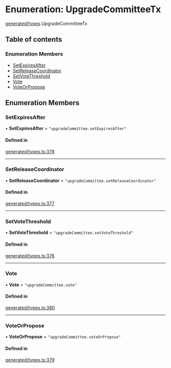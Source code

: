 # Enumeration: UpgradeCommitteeTx

[generated/types](../wiki/generated.types).UpgradeCommitteeTx

## Table of contents

### Enumeration Members

- [SetExpiresAfter](../wiki/generated.types.UpgradeCommitteeTx#setexpiresafter)
- [SetReleaseCoordinator](../wiki/generated.types.UpgradeCommitteeTx#setreleasecoordinator)
- [SetVoteThreshold](../wiki/generated.types.UpgradeCommitteeTx#setvotethreshold)
- [Vote](../wiki/generated.types.UpgradeCommitteeTx#vote)
- [VoteOrPropose](../wiki/generated.types.UpgradeCommitteeTx#voteorpropose)

## Enumeration Members

### SetExpiresAfter

• **SetExpiresAfter** = ``"upgradeCommittee.setExpiresAfter"``

#### Defined in

[generated/types.ts:378](https://github.com/PolymeshAssociation/polymesh-sdk/blob/e978aefd/src/generated/types.ts#L378)

___

### SetReleaseCoordinator

• **SetReleaseCoordinator** = ``"upgradeCommittee.setReleaseCoordinator"``

#### Defined in

[generated/types.ts:377](https://github.com/PolymeshAssociation/polymesh-sdk/blob/e978aefd/src/generated/types.ts#L377)

___

### SetVoteThreshold

• **SetVoteThreshold** = ``"upgradeCommittee.setVoteThreshold"``

#### Defined in

[generated/types.ts:376](https://github.com/PolymeshAssociation/polymesh-sdk/blob/e978aefd/src/generated/types.ts#L376)

___

### Vote

• **Vote** = ``"upgradeCommittee.vote"``

#### Defined in

[generated/types.ts:380](https://github.com/PolymeshAssociation/polymesh-sdk/blob/e978aefd/src/generated/types.ts#L380)

___

### VoteOrPropose

• **VoteOrPropose** = ``"upgradeCommittee.voteOrPropose"``

#### Defined in

[generated/types.ts:379](https://github.com/PolymeshAssociation/polymesh-sdk/blob/e978aefd/src/generated/types.ts#L379)
